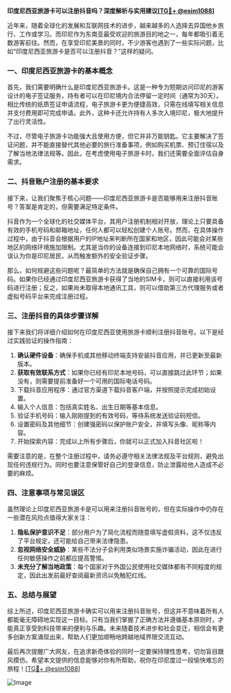 **印度尼西亚旅游卡可以注册抖音吗？深度解析与实用建议[[TG💪+ @esim1088](https://t.me/s/esim1088)]**

近年来，随着全球化的发展和互联网技术的进步，越来越多的人选择去异国他乡旅行、工作或学习。而印尼作为东南亚最受欢迎的旅游目的地之一，每年都吸引着无数游客前往。然而，在享受印尼美景的同时，不少游客也遇到了一些实际问题，比如“印度尼西亚旅游卡是否可以注册抖音？”这样的疑问。

### 一、印度尼西亚旅游卡的基本概念

首先，我们需要明确什么是印度尼西亚旅游卡。这是一种专为短期访问印尼的游客设计的电子签证服务，持有者可以在印尼境内合法停留一定时间（通常为30天）。相比传统的纸质签证申请流程，电子旅游卡更为便捷高效，只需在线填写相关信息并支付费用即可完成申请。此外，这种卡还允许持有人多次入境印尼，极大地提升了出行灵活性。

不过，尽管电子旅游卡功能强大且使用方便，但它并非万能钥匙。它主要解决了签证问题，并不能直接替代其他必要的旅行准备事项，例如购买机票、预订住宿以及了解当地法律法规等。因此，在考虑使用电子旅游卡时，我们还需要全面评估自身需求。

### 二、抖音账户注册的基本要求

接下来，让我们聚焦于核心问题——印度尼西亚旅游卡是否能够用来注册抖音账号？答案是肯定的，但需要满足特定条件。

抖音作为一个全球化的社交媒体平台，其用户注册机制相对开放，理论上只要具备有效的手机号码和邮箱地址，任何人都可以轻松创建个人账号。然而，在具体操作过程中，由于抖音会根据用户的IP地址来判断所在国家和地区，因此可能会对某些地区的网络环境施加限制。尤其是当你的设备连接到印尼本地网络时，系统可能会误认为你是印尼居民，从而触发额外的安全验证步骤。

那么，如何规避这些问题呢？最简单的方法就是确保自己拥有一个可靠的国际号码。如果你已经通过印度尼西亚旅游卡获得了当地的SIM卡，则可以直接利用该号码进行注册；反之，如果尚未取得本地通讯工具，则可以借助第三方代理服务或者虚拟号码平台来完成注册过程。

### 三、注册抖音的具体步骤详解

接下来我们将详细介绍如何在印度尼西亚使用旅游卡顺利注册抖音账号。以下是经过实践验证的操作指南：

1. **确认硬件设备**：确保手机或其他移动终端支持安装抖音应用，并已更新至最新版本。
2. **获取有效联系方式**：如果你已经有印尼本地号码，可以直接跳过此环节；如果没有，则需要提前准备好一个可用的国际电话号码。
3. 下载抖音应用程序：通过官方渠道下载抖音客户端，并按照提示完成初始设置。
4. 输入个人信息：包括真实姓名、出生日期等基本信息。
5. 验证手机号码：输入刚刚提到的有效号码，等待系统发送验证码短信。
6. 设置密码及其他细节：创建强密码以保护账户安全，并填写头像、昵称等内容。
7. 开始探索内容：完成以上所有步骤后，你就可以正式加入抖音社区啦！

需要注意的是，在整个注册过程中，请务必遵守相关法律法规及平台规则，避免出现任何违规行为。同时也要注意保管好自己的登录信息，防止泄露给他人造成不必要的麻烦。

### 四、注意事项与常见误区

虽然理论上印度尼西亚旅游卡是可以用来注册抖音账号的，但在实际操作中仍存在一些潜在风险点值得大家关注：

1. **隐私保护意识不足**：部分用户为了简化流程而随意填写虚假资料，这不仅违反了平台规定，还可能给自己带来法律隐患。
2. **忽视网络安全威胁**：某些不法分子会利用类似场景实施诈骗活动，因此在进行任何敏感操作之前都应提高警惕。
3. **未充分了解当地政策**：每个国家对于外国公民使用社交媒体都有不同程度的规定，因此出发前最好查阅最新资讯以免触犯红线。

### 五、总结与展望

综上所述，印度尼西亚旅游卡确实可以用来注册抖音账号，但这并不意味着所有人都能毫无障碍地实现这一目标。只有当我们掌握了正确方法并遵循基本原则时，才能真正享受到科技带来的便利与乐趣。未来随着技术进步和社会变迁，相信会有更多创新方案涌现出来，帮助人们更加顺畅地跨越地域界限交流互动。

最后再次提醒广大网友，在追求新奇体验的同时一定要保持理性思考，切勿盲目跟风模仿。希望本文提供的信息能够对你有所帮助，祝你在印尼度过一段愉快难忘的旅程！[[TG💪+ @esim1088](https://t.me/s/esim1088)]

![Image](https://i.postimg.cc/4NQfJmqS/Snipaste-2025-05-13-00-14-12.png)